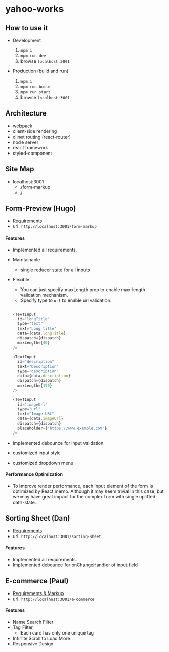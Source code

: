 # yahoo-works


## How to use it
* Development
  1. `npm i`
  2. `npm run dev`
  3. browse `localhost:3001`

* Production (build and run)
  1. `npm i`
  2. `npm run build`
  3. `npm run start`
  4. browse `localhost:3001`


## Architecture
* webpack
* client-side rendering
* clinet routing (react-router)
* node server
* react framework
* styled-component

## Site Map
* localhost:3001
    * /form-markup
    * /

## Form-Preview (Hugo)
* [Requirements](https://github.com/han3zeng/yahoo-works/wiki/Form-Requirements)
* url: `http://localhost:3001/form-markup`

#### Features

* Implemented all requirements.
* Maintainable
    * single reducer state for all inputs

* Flexible
    * You can just specify maxLength prop to enable max-length validation mechanism.
    * Specify type to `url` to enable url validation.

    ```js

    <TextInput
      id="longTitle"
      type="text"
      text="Long title"
      data={data.longTitle}
      dispatch={dispatch}
      maxLength={40}
    />

    <TextInput
      id="description"
      text="Description"
      type="description"
      data={data.description}
      dispatch={dispatch}
      maxLength={150}
    />

    <TextInput
      id="imageUrl"
      type="url"
      text="Image URL"
      data={data.imageUrl}
      dispatch={dispatch}
      placeholder={'https://www.example.com'}
    />

    ```

* implemented debounce for input validation
* customized input style
* customized dropdown menu

#### Performance Optimization
* To improve render performance, each Input element of the form is optimized by React.memo. Although it may seem trivial in this case, but we may have great impact for the complex form with single uplifted data-state.


## Sorting Sheet (Dan)
* [Requirements](https://codesandbox.io/s/kind-haibt-z5hun?file=/app.js)
* url: `http://localhost:3001/sorting-sheet`

#### Features
* Implemented all requirements.
* Implemented debounce for onChangeHandler of input field



## E-commerce (Paul)
* [Requirements & Markup](https://blog.lalacube.com/mei/yahoo/yec-picker/main.png)
* url: `http://localhost:3001/e-commerce`

#### Features
* Name Search Filter
* Tag Filter
    * Each card has only one unique tag
* Infinite Scroll to Load More
* Responsive Design
